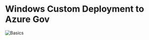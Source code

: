 # Windows Custom Deployment to Azure Gov
![Basics](https://github.com/ameergul/Docs/tree/master/docs/media/Capture.png)
